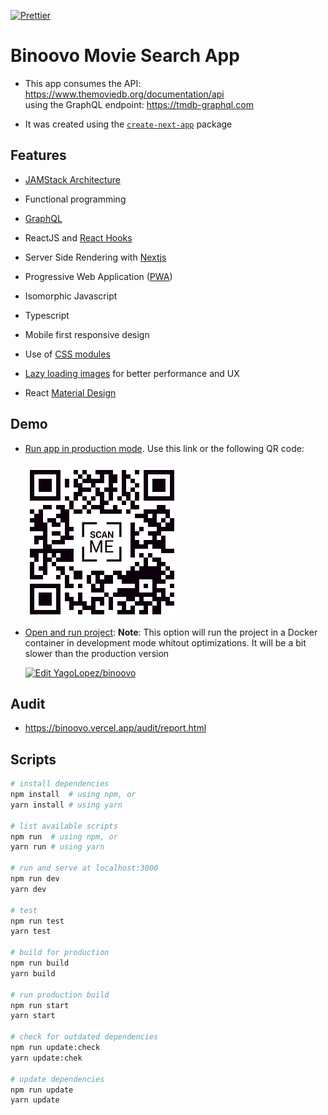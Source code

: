 [![Prettier](https://camo.githubusercontent.com/687a8ae8d15f9409617d2cc5a30292a884f6813a/68747470733a2f2f696d672e736869656c64732e696f2f62616467652f636f64655f7374796c652d70726574746965722d6666363962342e7376673f7374796c653d666c61742d737175617265)](https://github.com/prettier/prettier)

# Binoovo Movie Search App

- This app consumes the API: https://www.themoviedb.org/documentation/api  
using the GraphQL endpoint: https://tmdb-graphql.com

- It was created using the [`create-next-app`](https://nextjs.org/blog/create-next-app) package

## Features

- [JAMStack Architecture](https://www.netlify.com/jamstack/)

- Functional programming

- [GraphQL](https://dev.to/leonardomso/why-graphql-is-the-future-of-apis-3632)

- ReactJS and [React Hooks](https://es.reactjs.org/docs/hooks-intro.html)

- Server Side Rendering with [Nextjs](https://nextjs.org/)

- Progressive Web Application ([PWA](https://web.dev/progressive-web-apps/))

- Isomorphic Javascript

- Typescript

- Mobile first responsive design

- Use of [CSS modules](https://github.com/css-modules/css-modules)

- [Lazy loading images](https://web.dev/lazy-loading/) for better performance and UX

- React [Material Design](https://rmwc.io/)

## Demo

- [Run app in production mode](https://binoovo.vercel.app/).
  Use this link or the following QR code:
  
  ![Scan QRcode](binoovo-qrcode.png)
  
- [Open and run project](https://lj9gh.sse.codesandbox.io/):
  **Note**: This option will run the project in a Docker container in development mode whitout
  optimizations. It will be a bit slower than the production version  
  
  [![Edit YagoLopez/binoovo](https://codesandbox.io/static/img/play-codesandbox.svg)](https://codesandbox.io/s/github/YagoLopez/binoovo)

## Audit

- https://binoovo.vercel.app/audit/report.html

## Scripts

```bash
# install dependencies
npm install  # using npm, or
yarn install # using yarn

# list available scripts
npm run  # using npm, or
yarn run # using yarn

# run and serve at localhost:3000
npm run dev
yarn dev

# test
npm run test
yarn test

# build for production
npm run build
yarn build

# run production build
npm run start
yarn start

# check for outdated dependencies
npm run update:check
yarn update:chek

# update dependencies
npm run update
yarn update
```




